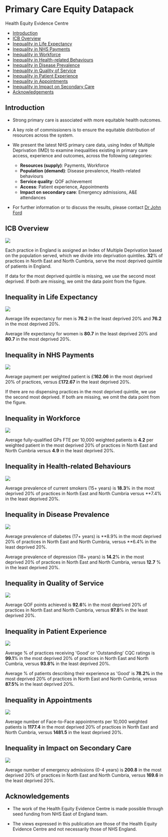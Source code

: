 # Primary Care Equity Datapack
Health Equity Evidence Centre

- [Introduction](#introduction)
- [ICB Overview](#icb-overview)
- [Inequality in Life Expectancy](#inequality-in-life-expectancy)
- [Inequality in NHS Payments](#inequality-in-nhs-payments)
- [Inequality in Workforce](#inequality-in-workforce)
- [Inequality in Health-related
  Behaviours](#inequality-in-health-related-behaviours)
- [Inequality in Disease Prevalence](#inequality-in-disease-prevalence)
- [Inequality in Quality of Service](#inequality-in-quality-of-service)
- [Inequality in Patient Experience](#inequality-in-patient-experience)
- [Inequality in Appointments](#inequality-in-appointments)
- [Inequality in Impact on Secondary
  Care](#inequality-in-impact-on-secondary-care)
- [Acknowledgements](#acknowledgements)

## Introduction

- Strong primary care is associated with more equitable health outcomes.

- A key role of commissioners is to ensure the equitable distribution of
  resources across the system.

- We present the latest NHS primary care data, using Index of Multiple
  Deprivation (IMD) to examine inequalities existing in primary care
  access, experience and outcomes, across the following categories:

  - **Resources (supply)**: Payments, Workforce
  - **Population (demand)**: Disease prevalence, Health-related
    behaviours
  - **Service quality**: QOF achievement
  - **Access**: Patient experience, Appointments
  - **Impact on secondary care**: Emergency admissions, A&E attendances

- For further information or to discuss the results, please contact [Dr
  John Ford](j.a.ford@qmul.ac.uk)

## ICB Overview

![](figure-commonmark/overview-1.png)

Each practice in England is assigned an Index of Multiple Deprivation
based on the population served, which we divide into deprivation
quintiles. **32**% of practices in North East and North Cumbria, serve
the most deprived quintile of patients in England.

If data for the most deprived quintile is missing, we use the second
most deprived. If both are missing, we omit the data point from the
figure.

## Inequality in Life Expectancy

![](figure-commonmark/Life_Expectancy-1.png)

Average life expectancy for men is **76.2** in the least deprived 20%
and **76.2** in the most deprived 20%.

Average life expectancy for women is **80.7** in the least deprived 20%
and **80.7** in the most deprived 20%.

## Inequality in NHS Payments

![](figure-commonmark/payments-1.png)

Average payment per weighted patient is £**162.06** in the most deprived
20% of practices, versus £**172.67** in the least deprived 20%.

If there are no dispensing practices in the most deprived quintile, we
use the second most deprived. If both are missing, we omit the data
point from the figure.

## Inequality in Workforce

![](figure-commonmark/workforce-1.png)

Average fully-qualified GPs FTE per 10,000 weighted patients is **4.2**
per weighted patient in the most deprived 20% of practices in North East
and North Cumbria versus **4.9** in the least deprived 20%.

## Inequality in Health-related Behaviours

![](figure-commonmark/behaviours-1.png)

Average prevalence of current smokers (15+ years) is **18.3**% in the
most deprived 20% of practices in North East and North Cumbria versus
\*\*7.4% in the least deprived 20%.

## Inequality in Disease Prevalence

![](figure-commonmark/prevalence-1.png)

Average prevalence of diabetes (17+ years) is **8.9% in the most
deprived 20% of practices in North East and North Cumbria, versus **6.4%
in the least deprived 20%.

Average prevalence of depression (18+ years) is **14.2**% in the most
deprived 20% of practices in North East and North Cumbria, versus
**12.7** % in the least deprived 20%.

## Inequality in Quality of Service

![](figure-commonmark/quality-1.png)

Average QOF points achieved is **92.6**% in the most deprived 20% of
practices in North East and North Cumbria, versus **97.8**% in the least
deprived 20%.

## Inequality in Patient Experience

![](figure-commonmark/exp-1.png)

Average % of practices receiving 'Good' or 'Outstanding' CQC ratings is
**99.1**% in the most deprived 20% of practices in North East and North
Cumbria, versus **93.8%** in the least deprived 20%.

Average % of patients describing their experience as 'Good' is **78.2%**
in the most deprived 20% of practices in North East and North Cumbria,
versus **87.5%** in the least deprived 20%.

## Inequality in Appointments

![](figure-commonmark/appts-1.png)

Average number of Face-to-Face appointments per 10,000 weighted patients
is **1177.4** in the most deprived 20% of practices in North East and
North Cumbria, versus **1481.5** in the least deprived 20%.

## Inequality in Impact on Secondary Care

![](figure-commonmark/secondary-1.png)

Average number of emergency admissions (0-4 years) is **200.8** in the
most deprived 20% of practices in North East and North Cumbria, versus
**169.6** in the least deprived 20%.

## Acknowledgements

- The work of the Health Equity Evidence Centre is made possible through
  seed funding from NHS East of England team.

- The views expressed in this publication are those of the Health Equity
  Evidence Centre and not necessarily those of NHS England.
